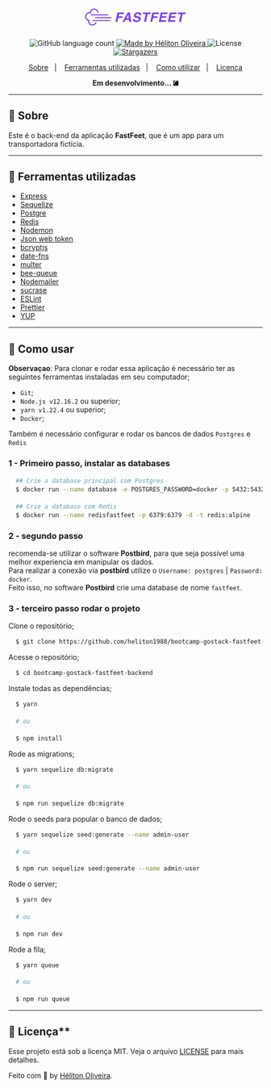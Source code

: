 <h1 align="center">
  <img alt="Fastfeet" title="Fastfeet" src=".github/logo.png" width="200px" />
</h1>

<p align="center">
  <img alt="GitHub language count" src="https://img.shields.io/github/languages/count/heliton1988/bootcamp-gostack-fastfeet?color=%234B0082">

  <a href="https://www.linkedin.com/in/helitonoliveira/">
    <img alt="Made by Héliton Oliveira" src="https://img.shields.io/badge/made%20by-Héliton Oliveira-%234B0082">
  </a>

  <img alt="License" src="https://img.shields.io/badge/license-MIT-%234B0082">

  <a href="https://github.com/heliton1988/bootcamp-gostack-fastfeet/stargazers">
    <img alt="Stargazers" src="https://img.shields.io/github/stars/heliton1988/bootcamp-gostack-fastfeet?style=social">
  </a>
</p>

<p align="center">
  <a href="#memo-sobre">Sobre</a>&nbsp;&nbsp;&nbsp;|&nbsp;&nbsp;&nbsp;
  <a href="#wrench-ferramentas-utilizadas">Ferramentas utilizadas</a>&nbsp;&nbsp;&nbsp;|&nbsp;&nbsp;&nbsp;
  <a href="#dizzy-como-usar">Como utilizar</a>&nbsp;&nbsp;&nbsp;|&nbsp;&nbsp;&nbsp;
  <a href="#pagefacingup-licença">Licença</a>
</p>

<p align="center">
  <strong>Em desenvolvimento...</strong>
  <img src=".github/loading.gif" alt="Loading" width="10px">
</p>

---

## :memo: Sobre

Este é o back-end da aplicação **FastFeet**, que é um app para um transportadora
fictícia.

---

## :wrench: Ferramentas utilizadas

- [Express](https://expressjs.com/pt-br/)
- [Sequelize](https://sequelize.org/)
- [Postgre](https://www.postgresql.org/)
- [Redis](https://redis.io/)
- [Nodemon](https://nodemon.io/)
- [Json web token](http://jwt.io/)
- [bcryptjs](https://www.npmjs.com/package/bcryptjs)
- [date-fns](https://www.npmjs.com/package/date-fns)
- [multer](https://www.npmjs.com/package/multer)
- [bee-queue](https://github.com/bee-queue/bee-queue)
- [Nodemailer](https://nodemailer.com/about/)
- [sucrase](https://www.npmjs.com/package/sucrase)
- [ESLint](https://eslint.org/)
- [Prettier](https://prettier.io/)
- [YUP](https://dev.to/szib/yup-1ib0)

---

## :dizzy: Como usar

**Observaçao**: Para clonar e rodar essa aplicação é necessário ter as seguintes
ferramentas instaladas em seu computador;<br />
- `Git`;
- `Node.js v12.16.2` ou superior;
- `yarn v1.22.4` ou superior;
- `Docker`;<br />

Também é necessário configurar e rodar os bancos de dados `Postgres` e `Redis`

### 1 - Primeiro passo, instalar as databases

```bash
  ## Crie a database principal com Postgres
  $ docker run --name database -e POSTGRES_PASSWORD=docker -p 5432:5432 -d postgres

  ## Crie a database com Redis
  $ docker run --name redisfastfeet -p 6379:6379 -d -t redis:alpine
```
### 2 - segundo passo

recomenda-se utilizar o software **Postbird**, para que seja possível uma melhor experiencia em manipular os dados.<br />
Para realizar a conexão via **postbird** utilize o `Username: postgres`  | `Password: docker`.<br />
Feito isso, no software **Postbird** crie uma database de nome `fastfeet`.


### 3 - terceiro passo rodar o projeto

Clone o repositório;

```bash
  $ git clone https://github.com/heliton1988/bootcamp-gostack-fastfeet-backend.git
```

Acesse o repositório;

```bash
  $ cd bootcamp-gostack-fastfeet-backend
```

Instale todas as dependências;

```bash
  $ yarn

  # ou

  $ npm install
```

Rode as migrations;

```bash
  $ yarn sequelize db:migrate

  # ou

  $ npm run sequelize db:migrate
```

Rode o seeds para popular o banco de dados;

```bash
  $ yarn sequelize seed:generate --name admin-user

  # ou

  $ npm run sequelize seed:generate --name admin-user
```

Rode o server;

```bash
  $ yarn dev

  # ou

  $ npm run dev
```

Rode a fila;

```bash
  $ yarn queue

  # ou

  $ npm run queue
```
---

## :page_facing_up: Licença**

Esse projeto está sob a licença MIT. Veja o arquivo [LICENSE](https://github.com/Rocketseat/bootcamp-gostack-desafio-03/blob/master/LICENSE.md) para mais detalhes.


Feito com 💜 by [Héliton Oliveira](https://www.linkedin.com/in/helitonoliveira/).

